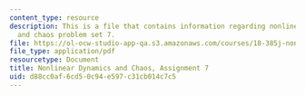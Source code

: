 ```yaml
---
content_type: resource
description: This is a file that contains information regarding nonlinear dynamics
  and chaos problem set 7.
file: https://ol-ocw-studio-app-qa.s3.amazonaws.com/courses/18-385j-nonlinear-dynamics-and-chaos-fall-2014/d88cc0af6cd50c94e597c31cb014c7c5_MIT18_385JF14_Pset7.pdf
file_type: application/pdf
resourcetype: Document
title: Nonlinear Dynamics and Chaos, Assignment 7
uid: d88cc0af-6cd5-0c94-e597-c31cb014c7c5
---
```


